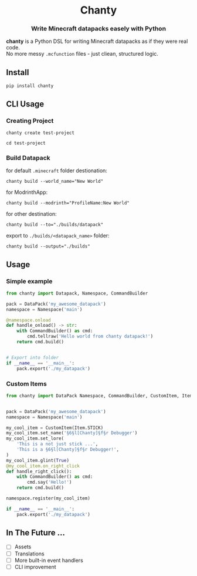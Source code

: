 <div align="center">

# Chanty
### Write Minecraft datapacks easely with Python

</div>

**chanty** is a Python DSL for writing Minecraft datapacks as if they were real code.  
No more messy `.mcfunction` files - just cliean, structured logic.


## Install
```shell
pip install chanty
```


## CLI Usage

### Creating Project
```shell
chanty create test-project

cd test-project
```

### Build Datapack
for default `.minecraft` folder destionation:
```shell
chanty build --world_name="New World"
```

for ModrinthApp:
```shell
chanty build --modrinth="ProfileName:New World"
```

for other destination:
```shell
chanty build --to="./builds/datapack"
```


export to `./builds/<datapack_name>` folder:
```shell
chanty build --output="./builds"
```



## Usage

### Simple example
```py
from chanty import Datapack, Namespace, CommandBuilder

pack = DataPack('my_awesome_datapack')
namespace = Namespace('main')

@namespace.onload
def handle_onload() -> str:
    with CommandBuilder() as cmd:
        cmd.tellraw('Hello world from chanty datapack!')
    return cmd.build()


# Export into folder
if __name__ == '__main__':
    pack.export('./my_datapack')
```


### Custom Items
```py
from chanty import DataPack Namespace, CommandBuilder, CustomItem, Item


pack = DataPack('my_awesome_datapack')
namespace = Namespace('main')

my_cool_item = CustomItem(Item.STICK)
my_cool_item.set_name('§6§l[Chanty]§f§r Debugger')
my_cool_item.set_lore(
    'This is a not just stick ...',
    'This is a §6§l[Chanty]§f§r Debugger!',
)
my_cool_item.glint(True)
@my_cool_item.on_right_click
def handle_right_click():
    with CommandBuilder() as cmd:
        cmd.say('Hello!')
    return cmd.build()

namespace.register(my_cool_item)

if __name__ == '__main__':
    pack.export('./my_datapack')
```


## In The Future ...

- [ ] Assets
- [ ] Translations
- [ ] More built-in event handlers
- [ ] CLI improvement
